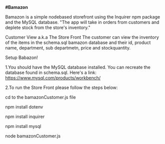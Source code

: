 **#Bamazon**

Bamazon is a simple nodebased storefront using the Inquirer npm package and the MySQL database. "The app will take in orders from customers and deplete stock from the store's inventory."

Customer View a.k.a The Store Front
The customer can view the inventory of the items in the schema.sql bamazon database and their id, product name, department, sub departmetn, price and stockquantity.

Setup Babazon!

1.You should have the MySQL database installed. You can recreate the database found in schema.sql.
Here's a link: https://www.mysql.com/products/workbench/

2.To run the Store Front please follow the steps below:

cd to the bamazonCustomer.js file

npm install dotenv


npm install inquirer


npm install mysql

node bamazonCustomer.js


